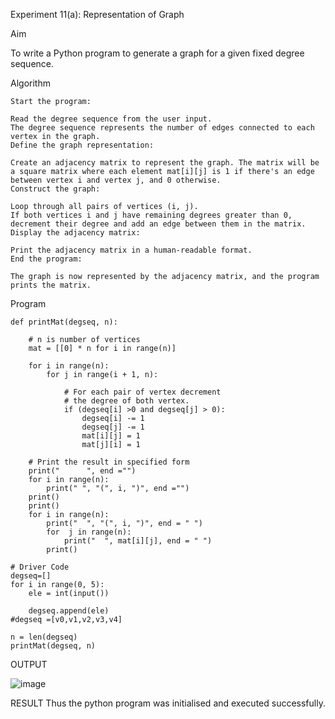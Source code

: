Experiment 11(a): Representation of Graph

Aim

To write a Python program to generate a graph for a given fixed degree sequence.

Algorithm
```
Start the program:

Read the degree sequence from the user input.
The degree sequence represents the number of edges connected to each vertex in the graph.
Define the graph representation:

Create an adjacency matrix to represent the graph. The matrix will be a square matrix where each element mat[i][j] is 1 if there's an edge between vertex i and vertex j, and 0 otherwise.
Construct the graph:

Loop through all pairs of vertices (i, j).
If both vertices i and j have remaining degrees greater than 0, decrement their degree and add an edge between them in the matrix.
Display the adjacency matrix:

Print the adjacency matrix in a human-readable format.
End the program:

The graph is now represented by the adjacency matrix, and the program prints the matrix.
```
Program
```
def printMat(degseq, n):
	
	# n is number of vertices
	mat = [[0] * n for i in range(n)]

	for i in range(n):
		for j in range(i + 1, n):

			# For each pair of vertex decrement
			# the degree of both vertex.
			if (degseq[i] >0 and degseq[j] > 0):
				degseq[i] -= 1
				degseq[j] -= 1
				mat[i][j] = 1
				mat[j][i] = 1

	# Print the result in specified form
	print("      ", end ="")
	for i in range(n):
		print(" ", "(", i, ")", end ="")
	print()
	print()
	for i in range(n):
		print("  ", "(", i, ")", end = " ")
		for  j in range(n):
			print("  ", mat[i][j], end = " ")
		print()

# Driver Code
degseq=[]
for i in range(0, 5):
    ele = int(input())
  
    degseq.append(ele)
#degseq =[v0,v1,v2,v3,v4]

n = len(degseq)
printMat(degseq, n)
```
OUTPUT


![image](https://github.com/user-attachments/assets/3c7cfad6-3c06-4206-813d-bbd55894c851)


RESULT
Thus the python program was initialised and executed successfully.
